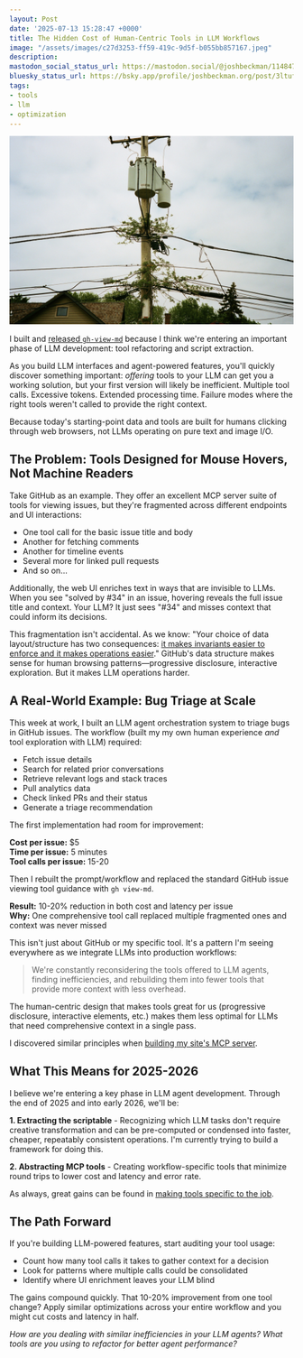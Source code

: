 ```yaml
---
layout: Post
date: '2025-07-13 15:28:47 +0000'
title: The Hidden Cost of Human-Centric Tools in LLM Workflows
image: "/assets/images/c27d3253-ff59-419c-9d5f-b055bb857167.jpeg"
description:
mastodon_social_status_url: https://mastodon.social/@joshbeckman/114847135889506262
bluesky_status_url: https://bsky.app/profile/joshbeckman.org/post/3ltufz3jant2x
tags:
- tools
- llm
- optimization
---
```



![Vines growing on telephone wires](/assets/images/c27d3253-ff59-419c-9d5f-b055bb857167.jpeg)

I built and [released `gh-view-md`](https://www.joshbeckman.org/blog/releasing-ghviewmd-a-github-cli-extension-for-llmoptimized-issue-and-pr-viewing) because I think we're entering an important phase of LLM development: tool refactoring and script extraction.

As you build LLM interfaces and agent-powered features, you'll quickly discover something important: *offering* tools to your LLM can get you a working solution, but your first version will likely be inefficient. Multiple tool calls. Excessive tokens. Extended processing time. Failure modes where the right tools weren't called to provide the right context.

Because today's starting-point data and tools are built for humans clicking through web browsers, not LLMs operating on pure text and image I/O.

## The Problem: Tools Designed for Mouse Hovers, Not Machine Readers

Take GitHub as an example. They offer an excellent MCP server suite of tools for viewing issues, but they're fragmented across different endpoints and UI interactions:

- One tool call for the basic issue title and body
- Another for fetching comments
- Another for timeline events
- Several more for linked pull requests
- And so on...

Additionally, the web UI enriches text in ways that are invisible to LLMs. When you see "solved by #34" in an issue, hovering reveals the full issue title and context. Your LLM? It just sees "#34" and misses context that could inform its decisions.

This fragmentation isn't accidental. As we know: "Your choice of data layout/structure has two consequences: [it makes invariants easier to enforce and it makes operations easier](https://www.joshbeckman.org/notes/501639267)." GitHub's data structure makes sense for human browsing patterns—progressive disclosure, interactive exploration. But it makes LLM operations harder.

## A Real-World Example: Bug Triage at Scale

This week at work, I built an LLM agent orchestration system to triage bugs in GitHub issues. The workflow (built my my own human experience _and_ tool exploration with LLM) required:

- Fetch issue details
- Search for related prior conversations
- Retrieve relevant logs and stack traces
- Pull analytics data
- Check linked PRs and their status
- Generate a triage recommendation

The first implementation had room for improvement:

**Cost per issue:** $5  
**Time per issue:** 5 minutes  
**Tool calls per issue:** 15-20

Then I rebuilt the prompt/workflow and replaced the standard GitHub issue viewing tool guidance with `gh view-md`.

**Result:** 10-20% reduction in both cost and latency per issue  
**Why:** One comprehensive tool call replaced multiple fragmented ones and context was never missed

This isn't just about GitHub or my specific tool. It's a pattern I'm seeing everywhere as we integrate LLMs into production workflows:

> We're constantly reconsidering the tools offered to LLM agents, finding inefficiencies, and rebuilding them into fewer tools that provide more context with less overhead.

The human-centric design that makes tools great for us (progressive disclosure, interactive elements, etc.) makes them less optimal for LLMs that need comprehensive context in a single pass.

I discovered similar principles when [building my site's MCP server](https://www.joshbeckman.org/blog/i-built-an-mcp-server-for-my-site).

## What This Means for 2025-2026

I believe we're entering a key phase in LLM agent development. Through the end of 2025 and into early 2026, we'll be:

**1. Extracting the scriptable** - Recognizing which LLM tasks don't require creative transformation and can be pre-computed or condensed into faster, cheaper, repeatably consistent operations. I'm currently trying to build a framework for doing this.

**2. Abstracting MCP tools** - Creating workflow-specific tools that minimize round trips to lower cost and latency and error rate.

As always, great gains can be found in [making tools specific to the job](https://www.joshbeckman.org/notes/546207525).

## The Path Forward

If you're building LLM-powered features, start auditing your tool usage:

- Count how many tool calls it takes to gather context for a decision
- Look for patterns where multiple calls could be consolidated
- Identify where UI enrichment leaves your LLM blind

The gains compound quickly. That 10-20% improvement from one tool change? Apply similar optimizations across your entire workflow and you might cut costs and latency in half.

*How are you dealing with similar inefficiencies in your LLM agents? What tools are you using to refactor for better agent performance?*

